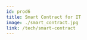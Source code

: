 ```yaml
---
id: prod6
title: Smart Contract for IT
image: ./smart_contract.jpg
link: /tech/smart-contract
---
```

